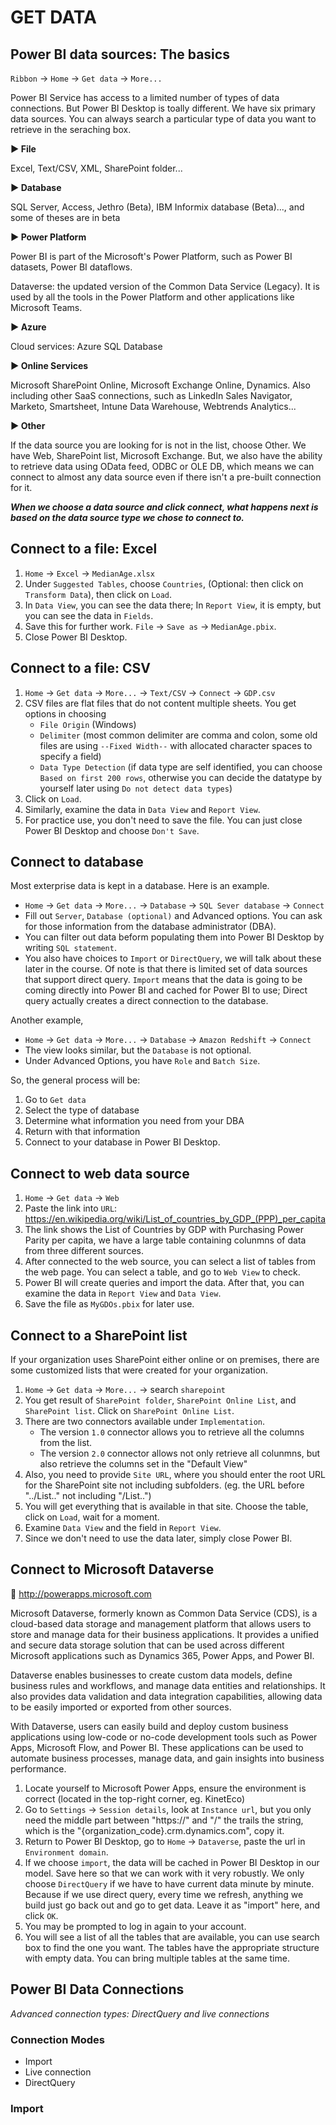 # GET DATA

## Power BI data sources: The basics

`Ribbon` -> `Home` -> `Get data` -> `More...`

Power BI Service has access to a limited number of types of data connections. But Power BI Desktop is toally different. We have six primary data sources. You can always search a particular type of data you want to retrieve in the seraching box.

**:arrow_forward: File**

Excel, Text/CSV, XML, SharePoint folder...

**:arrow_forward: Database**

SQL Server, Access, Jethro (Beta), IBM Informix database (Beta)..., and some of theses are in beta

**:arrow_forward: Power Platform**

Power BI is part of the Microsoft's Power Platform, such as Power BI datasets, Power BI dataflows. 

Dataverse: the updated version of the Common Data Service (Legacy). It is used by all the tools in the Power Platform and other applications like Microsoft Teams.

**:arrow_forward: Azure**

Cloud services: Azure SQL Database

**:arrow_forward: Online Services**

Microsoft SharePoint Online, Microsoft Exchange Online, Dynamics. Also including other SaaS connections, such as LinkedIn Sales Navigator, Marketo, Smartsheet, Intune Data Warehouse, Webtrends Analytics...

**:arrow_forward: Other**

If the data source you are looking for is not in the list, choose Other. We have Web, SharePoint list, Microsoft Exchange. But, we also have the ability to retrieve data using OData feed, ODBC or OLE DB, which means we can connect to almost any data source even if there isn't a pre-built connection for it.

***When we choose a data source and click connect, what happens next is based on the data source type we chose to connect to.***

## Connect to a file: Excel

1. `Home` -> `Excel` -> `MedianAge.xlsx`
2. Under `Suggested Tables`, choose `Countries`, (Optional: then click on `Transform Data`), then click on `Load`.
3. In `Data View`, you can see the data there; In `Report View`, it is empty, but you can see the data in `Fields`.
4. Save this for further work. `File` -> `Save as` -> `MedianAge.pbix`.
5. Close Power BI Desktop.

## Connect to a file: CSV

1. `Home` -> `Get data` -> `More...` -> `Text/CSV` -> `Connect` -> `GDP.csv`
2. CSV files are flat files that do not content multiple sheets. You get options in choosing 
   - `File Origin` (Windows)
   - `Delimiter` (most common delimiter are comma and colon, some old files are using `--Fixed Width--` with allocated character spaces to specify a field)
   - `Data Type Detection` (if data type are self identified, you can choose `Based on first 200 rows`, otherwise you can decide the datatype by yourself later using `Do not detect data types`)
3. Click on `Load`.
4. Similarly, examine the data in `Data View` and `Report View`.
5. For practice use, you don't need to save the file. You can just close Power BI Desktop and choose `Don't Save`.

## Connect to database
Most exterprise data is kept in a database. Here is an example.

- `Home` -> `Get data` -> `More...` -> `Database` -> `SQL Sever database` -> `Connect`
- Fill out `Server`, `Database (optional)` and Advanced options. You can ask for those information from the database administrator (DBA). 
- You can filter out data beform populating them into Power BI Desktop by writing `SQL statement`.
- You also have choices to `Import` or `DirectQuery`, we will talk about these later in the course. Of note is that there is limited set of data sources that support direct query. `Import` means that the data is going to be coming directly into Power BI and cached for Power BI to use; Direct query actually  creates a direct connection to the database.

Another example,
- `Home` -> `Get data` -> `More...` -> `Database` -> `Amazon Redshift` -> `Connect`
- The view looks similar, but the `Database` is not optional.
- Under Advanced Options, you have `Role` and `Batch Size`.

So, the general process will be:
1. Go to `Get data`
2. Select the type of database
3. Determine what information you need from your DBA
4. Return with that information
5. Connect to your database in Power BI Desktop.

## Connect to web data source
1. `Home` -> `Get data` -> `Web`
2. Paste the link into `URL`: https://en.wikipedia.org/wiki/List_of_countries_by_GDP_(PPP)_per_capita
3. The link shows the List of Countries by GDP with Purchasing Power Parity per capita, we have a large table containing colunmns of data from three different sources.
4. After connected to the web source, you can select a list of tables from the web page. You can select a table, and go to `Web View` to check.
5. Power BI will create queries and import the data. After that, you can examine the data in `Report View` and `Data View`.
6. Save the file as `MyGDOs.pbix` for later use.

## Connect to a SharePoint list
If your organization uses SharePoint either online or on premises, there are some customized lists that were created for your organization.

1. `Home` -> `Get data` -> `More...` -> search `sharepoint`
2. You get result of `SharePoint folder`, `SharePoint Online List`, and `SharePoint list`. Click on `SharePoint Online List`.
3. There are two connectors available under `Implementation`.
   - The version `1.0` connector allows you to retrieve all the columns from the list.
   - The version `2.0` connector allows not only retrieve all colunmns, but also retrieve the columns set in the "Default View"
4. Also, you need to provide `Site URL`, where you should enter the root URL for the SharePoint site not including subfolders. (eg. the URL before "../List.." not including "/List..")
5. You will get everything that is available in that site. Choose the table, click on `Load`, wait for a moment.
6. Examine `Data View` and the field in `Report View`.
7. Since we don't need to use the data later, simply close Power BI.

## Connect to Microsoft Dataverse
:link: http://powerapps.microsoft.com

Microsoft Dataverse, formerly known as Common Data Service (CDS), is a cloud-based data storage and management platform that allows users to store and manage data for their business applications. It provides a unified and secure data storage solution that can be used across different Microsoft applications such as Dynamics 365, Power Apps, and Power BI.

Dataverse enables businesses to create custom data models, define business rules and workflows, and manage data entities and relationships. It also provides data validation and data integration capabilities, allowing data to be easily imported or exported from other sources.

With Dataverse, users can easily build and deploy custom business applications using low-code or no-code development tools such as Power Apps, Microsoft Flow, and Power BI. These applications can be used to automate business processes, manage data, and gain insights into business performance.

1. Locate yourself to Microsoft Power Apps, ensure the environment is correct (located in the top-right corner, eg. KinetEco)
2. Go to `Settings` -> `Session details`, look at `Instance url`, but you only need the middle part between "https://" and "/" the trails the string, which is the "{organization_code}.crm.dynamics.com", copy it.
3. Return to Power BI Desktop, go to `Home` -> `Dataverse`, paste the url in `Environment domain`.
4. If we choose `import`, the data will be cached in Power BI Desktop in our model. Save here so that we can work with it very robustly. We only choose `DirectQuery` if we have to have current data minute by minute. Because if we use direct query, every time we refresh, anything we build just go back out and go to get data. Leave it as "import" here, and click `OK`.
5. You may be prompted to log in again to your account.
6. You will see a list of all the tables that are available, you can use search box to find the one you want. The tables have the appropriate structure with empty data. You can bring multiple tables at the same time.

## Power BI Data Connections
*Advanced connection types: DirectQuery and live connections*

### Connection Modes
- Import
- Live connection
- DirectQuery

### Import
